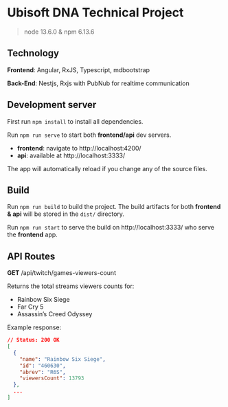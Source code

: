 # Ubisoft DNA Technical Project

> node 13.6.0 & npm 6.13.6

## Technology

**Frontend**: Angular, RxJS, Typescript, mdbootstrap

**Back-End**: Nestjs, Rxjs with PubNub for realtime communication

## Development server

First run `npm install` to install all dependencies.

Run `npm run serve` to start both **frontend/api** dev servers.

- **frontend**: navigate to http://localhost:4200/
- **api**: available at http://localhost:3333/

The app will automatically reload if you change any of the source files.

## Build

Run `npm run build` to build the project. The build artifacts for both **frontend & api** will be stored in the `dist/` directory.

Run `npm run start` to serve the build on http://localhost:3333/ who serve the **frontend** app.

## API Routes

**GET** /api/twitch/games-viewers-count

Returns the total streams viewers counts for:

- Rainbow Six Siege
- Far Cry 5
- Assassin’s Creed Odyssey

Example response:

```json
// Status: 200 OK
[
  {
    "name": "Rainbow Six Siege",
    "id": "460630",
    "abrev": "R6S",
    "viewersCount": 13793
  },
  ...
]
```
